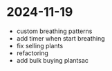 # 2024-11-19

- custom breathing patterns
- add timer when start breathing
- fix selling plants
- refactoring
- add bulk buying plantsac